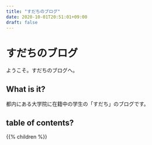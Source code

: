 ```yaml
---
title: "すだちのブログ"
date: 2020-10-01T20:51:01+09:00
draft: false
---
```


# すだちのブログ
ようこそ。すだちのブログへ。

## What is it?
都内にある大学院に在籍中の学生の「すだち」のブログです。


## table of contents?
{{% children %}}


